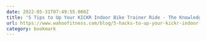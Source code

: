 ```yaml
---
date: 2022-05-31T07:49:55.000Z
title: '5 Tips to Up Your KICKR Indoor Bike Trainer Ride - The Knowledge'
url: https://www.wahoofitness.com/blog/5-hacks-to-up-your-kickr-indoor-trainer-ride/
category: bookmark
---
```

